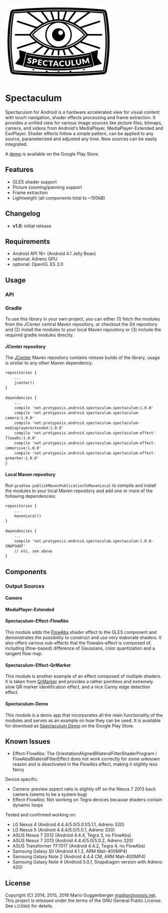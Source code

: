 <img src="./spectaculum-logo.png" width="340" height="240" alt="Spectaculum Logo"/>

Spectaculum
===========

Spectaculum for Android is a hardware accelerated view for visual content with touch navigation, shader effects processing and frame extraction.
It provides a unified view for various image sources like picture files, bitmaps, camera, and videos from Android's MediaPlayer,
MediaPlayer-Extended and ExoPlayer.
Shader effects follow a simple pattern, can be applied to any source, parameterized and adjusted any time.
New sources can be easily integrated.

A [demo](https://play.google.com/store/apps/details?id=net.protyposis.android.spectaculumdemo) is available on the Google Play Store.


Features
--------

 * GLES shader support
 * Picture zooming/panning support
 * Frame extraction
 * Lightweight (all components total to ~100kB)


Changelog
---------

* __v1.0__: initial release


Requirements
------------

 * Android API 16+ (Android 4.1 Jelly Bean)
 * optional: Adreno GPU
 * optional: OpenGL ES 3.0


Usage
-----

### API ###



### Gradle ###

To use this library in your own project, you can either (1) fetch the modules from the
JCenter central Maven repository, or checkout the Git repository and (2) install the modules to
your local Maven repository or (3) include the required gradle modules directly.

#### JCenter repository ####

The [JCenter](https://bintray.com/bintray/jcenter) Maven repository contains release builds of the
library, usage is similar to any other Maven dependency:

    repositories {
        ...
        jcenter()
    }

    dependencies {
        ...
        compile 'net.protyposis.android.spectaculum.spectaculum:1.0.0'
        compile 'net.protyposis.android.spectaculum.spectaculum-camera:1.0.0'
        compile 'net.protyposis.android.spectaculum.spectaculum-mediaplayerextended:1.0.0'
        compile 'net.protyposis.android.spectaculum.spectaculum-effect-flowabs:1.0.0'
        compile 'net.protyposis.android.spectaculum.spectaculum-effect-immersive:1.0.0'
        compile 'net.protyposis.android.spectaculum.spectaculum-effect-qrmarker:1.0.0'
    }

#### Local Maven repository ####

Run `gradlew publishMavenPublicationToMavenLocal` to compile and install the modules to your
local Maven repository and add one or more of the following dependencies:

    repositories {
        ...
        mavenLocal()
    }

    dependencies {
        ...
        compile 'net.protyposis.android.spectaculum.spectaculum:1.0.0-SNAPSHOT'
        // etc, see above
    }


Components
----------

### Output Sources ###


#### Camera ####


#### MediaPlayer-Extended ####


#### Spectaculum-Effect-FlowAbs ####

This module adds the [FlowAbs](https://code.google.com/p/flowabs/) shader effect to the GLES component
and demonstrates the possibility to construct and use very elaborate shaders. It also offers various
sub-effects that the flowabs-effect is composed of, including (flow-based) difference of Gaussians,
color quantization and a tangent flow map.

#### Spectaculum-Effect-QrMarker ####

This module is another example of an effect composed of multiple shaders. It is taken from
[QrMarker](https://github.com/thHube/QrMarker-ComputerVision) and provides a rather pointless and
extremely slow QR marker identification effect, and a nice Canny edge detection effect.

#### Spectaculum-Demo ####

This module is a demo app that incorporates all the main functionality of the modules
and serves as an example on how they can be used. It is available for download as
[Spectaculum Demo](https://play.google.com/store/apps/details?id=net.protyposis.android.android.spectaculumdemo) on the Google Play Store.


Known Issues
------------

* Effect-FlowAbs: The OrientationAlignedBilateralFilterShaderProgram / FlowAbsBilateralFilterEffect does
  not work correctly for some unknown reason and is deactivated in the FlowAbs effect, making it
  slightly less fancy

Device specific:

* Camera: preview aspect ratio is slightly off on the Nexus 7 2013 back camera (seems to be a system bug)
* Effect-FlowAbs: Not working on Tegra devices because shaders contain dynamic loops

Tested and confirmed working on:

* LG Nexus 4 (Android 4.4.4/5.0/5.0.1/5.1.1, Adreno 320)
* LG Nexus 5 (Android 4.4.4/5.0/5.0.1, Adreno 330)
* ASUS Nexus 7 2012 (Android 4.4.4, Tegra 3, no FlowAbs)
* ASUS Nexus 7 2013 (Android 4.4.4/5.0/5.0.2, Adreno 320)
* ASUS Transformer TF701T (Android 4.4.2, Tegra 4, no FlowAbs)
* Samsung Galaxy SII (Android 4.1.2, ARM Mali-400MP4)
* Samsung Galaxy Note 2 (Android 4.4.4 CM, ARM Mali-400MP4)
* Samsung Galaxy Note 4 (Android 5.0.1, Snapdragon version with Adreno 420)


License
-------

Copyright (C) 2014, 2015, 2016 Mario Guggenberger <mg@protyposis.net>.
This project is released under the terms of the GNU General Public License. See `LICENSE` for details.
